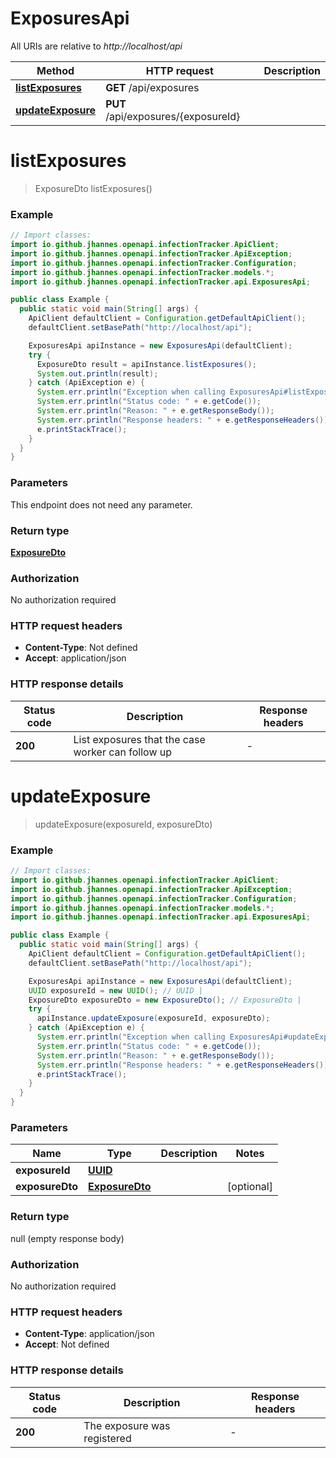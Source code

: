 # ExposuresApi

All URIs are relative to *http://localhost/api*

Method | HTTP request | Description
------------- | ------------- | -------------
[**listExposures**](ExposuresApi.md#listExposures) | **GET** /api/exposures | 
[**updateExposure**](ExposuresApi.md#updateExposure) | **PUT** /api/exposures/{exposureId} | 


<a name="listExposures"></a>
# **listExposures**
> ExposureDto listExposures()



### Example
```java
// Import classes:
import io.github.jhannes.openapi.infectionTracker.ApiClient;
import io.github.jhannes.openapi.infectionTracker.ApiException;
import io.github.jhannes.openapi.infectionTracker.Configuration;
import io.github.jhannes.openapi.infectionTracker.models.*;
import io.github.jhannes.openapi.infectionTracker.api.ExposuresApi;

public class Example {
  public static void main(String[] args) {
    ApiClient defaultClient = Configuration.getDefaultApiClient();
    defaultClient.setBasePath("http://localhost/api");

    ExposuresApi apiInstance = new ExposuresApi(defaultClient);
    try {
      ExposureDto result = apiInstance.listExposures();
      System.out.println(result);
    } catch (ApiException e) {
      System.err.println("Exception when calling ExposuresApi#listExposures");
      System.err.println("Status code: " + e.getCode());
      System.err.println("Reason: " + e.getResponseBody());
      System.err.println("Response headers: " + e.getResponseHeaders());
      e.printStackTrace();
    }
  }
}
```

### Parameters
This endpoint does not need any parameter.

### Return type

[**ExposureDto**](ExposureDto.md)

### Authorization

No authorization required

### HTTP request headers

 - **Content-Type**: Not defined
 - **Accept**: application/json

### HTTP response details
| Status code | Description | Response headers |
|-------------|-------------|------------------|
**200** | List exposures that the case worker can follow up |  -  |

<a name="updateExposure"></a>
# **updateExposure**
> updateExposure(exposureId, exposureDto)



### Example
```java
// Import classes:
import io.github.jhannes.openapi.infectionTracker.ApiClient;
import io.github.jhannes.openapi.infectionTracker.ApiException;
import io.github.jhannes.openapi.infectionTracker.Configuration;
import io.github.jhannes.openapi.infectionTracker.models.*;
import io.github.jhannes.openapi.infectionTracker.api.ExposuresApi;

public class Example {
  public static void main(String[] args) {
    ApiClient defaultClient = Configuration.getDefaultApiClient();
    defaultClient.setBasePath("http://localhost/api");

    ExposuresApi apiInstance = new ExposuresApi(defaultClient);
    UUID exposureId = new UUID(); // UUID | 
    ExposureDto exposureDto = new ExposureDto(); // ExposureDto | 
    try {
      apiInstance.updateExposure(exposureId, exposureDto);
    } catch (ApiException e) {
      System.err.println("Exception when calling ExposuresApi#updateExposure");
      System.err.println("Status code: " + e.getCode());
      System.err.println("Reason: " + e.getResponseBody());
      System.err.println("Response headers: " + e.getResponseHeaders());
      e.printStackTrace();
    }
  }
}
```

### Parameters

Name | Type | Description  | Notes
------------- | ------------- | ------------- | -------------
 **exposureId** | [**UUID**](.md)|  |
 **exposureDto** | [**ExposureDto**](ExposureDto.md)|  | [optional]

### Return type

null (empty response body)

### Authorization

No authorization required

### HTTP request headers

 - **Content-Type**: application/json
 - **Accept**: Not defined

### HTTP response details
| Status code | Description | Response headers |
|-------------|-------------|------------------|
**200** | The exposure was registered |  -  |

